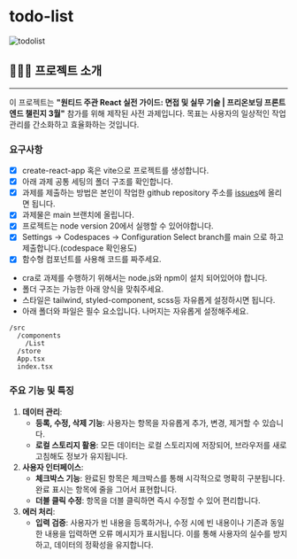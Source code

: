 # todo-list

![todolist](https://github.com/JangExpedition/wanted-pre-onboarding-frontend-challenge-19/assets/114918904/6ac2b291-b060-4097-a811-9027d17d0558)

## 🧑🏻‍💻 프로젝트 소개

---

이 프로젝트는 **"원티드 주관 React 실전 가이드: 면접 및 실무 기술 | 프리온보딩 프론트엔드 챌린지 3월"** 참가를 위해 제작된 사전 과제입니다. 목표는 사용자의 일상적인 작업 관리를 간소화하고 효율화하는 것입니다.

### 요구사항

- [x]  create-react-app 혹은 vite으로 프로젝트를 생성합니다.
- [x]  아래 과제 공통 세팅의 폴더 구조를 확인합니다.
- [x]  과제를 제출하는 방법은 본인이 작업한 github repository 주소를 [issues](https://github.com/summerdidi/wanted-pre-onboarding-frontend-challenge-19/issues)에 올리면 됩니다.
- [x]  과제물은 main 브랜치에 올립니다.
- [x]  프로젝트는 node version 20에서 실행할 수 있어야합니다.
- [x]  Settings -> Codespaces -> Configuration Select branch를 main 으로 하고 제출합니다.(codespace 확인용도)
- [x]  함수형 컴포넌트를 사용해 코드를 짜주세요.
- cra로 과제를 수행하기 위해서는 node.js와 npm이 설치 되어있어야 합니다.
- 폴더 구조는 가능한 아래 양식을 맞춰주세요.
- 스타일은 tailwind, styled-component, scss등 자유롭게 설정하시면 됩니다.
- 아래 폴더와 파일은 필수 요소입니다. 나머지는 자유롭게 설정해주세요.

```
/src
  /components
    /List
  /store
  App.tsx
  index.tsx

```

### **주요 기능 및 특징**

1. **데이터 관리**:
    - **등록, 수정, 삭제 기능**: 사용자는 항목을 자유롭게 추가, 변경, 제거할 수 있습니다.
    - **로컬 스토리지 활용**: 모든 데이터는 로컬 스토리지에 저장되어, 브라우저를 새로고침해도 정보가 유지됩니다.
2. **사용자 인터페이스**:
    - **체크박스 기능**: 완료된 항목은 체크박스를 통해 시각적으로 명확히 구분됩니다. 완료 표시는 항목에 줄을 그어서 표현합니다.
    - **더블 클릭 수정**: 항목을 더블 클릭하면 즉시 수정할 수 있어 편리합니다.
3. **에러 처리**:
    - **입력 검증**: 사용자가 빈 내용을 등록하거나, 수정 시에 빈 내용이나 기존과 동일한 내용을 입력하면 오류 메시지가 표시됩니다. 이를 통해 사용자의 실수를 방지하고, 데이터의 정확성을 유지합니다.
